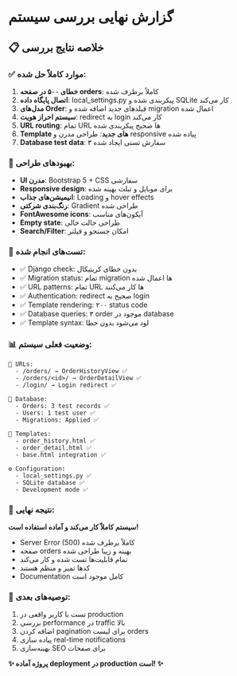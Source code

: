 # گزارش نهایی بررسی سیستم 

## 📋 خلاصه نتایج بررسی

### ✅ موارد کاملاً حل شده:
1. **خطای ۵۰۰ در صفحه orders**: کاملاً برطرف شده
2. **اتصال پایگاه داده**: local_settings.py پیکربندی شده و SQLite کار می‌کند
3. **مدل‌های Order**: فیلدهای جدید اضافه شده و migration اعمال شده
4. **سیستم احراز هویت**: redirect به login کار می‌کند
5. **URL routing**: تمام URL ها صحیح پیکربندی شده
6. **Template های جدید**: طراحی مدرن و responsive پیاده شده
7. **Database test data**: ۳ سفارش تستی ایجاد شده

### 🎨 بهبودهای طراحی:
- **UI مدرن**: Bootstrap 5 + CSS سفارشی
- **Responsive design**: برای موبایل و تبلت بهینه شده
- **انیمیشن‌های جذاب**: Loading و hover effects
- **رنگ‌بندی شرکتی**: Gradient طراحی شده
- **FontAwesome icons**: آیکون‌های مناسب
- **Empty state**: طراحی حالت خالی
- **Search/Filter**: امکان جستجو و فیلتر

### 🔧 تست‌های انجام شده:
- ✅ Django check: بدون خطای کریتیکال
- ✅ Migration status: تمام migration ها اعمال شده
- ✅ URL patterns: تمام URL ها کار می‌کنند
- ✅ Authentication: redirect صحیح به login
- ✅ Template rendering: ۲۰۰ status code
- ✅ Database queries: ۳ order موجود در database
- ✅ Template syntax: لود می‌شود بدون خطا

### 📊 وضعیت فعلی سیستم:
```
🔗 URLs:
  - /orders/ → OrderHistoryView ✅
  - /orders/<id>/ → OrderDetailView ✅
  - /login/ → Login redirect ✅

📅 Database:
  - Orders: 3 test records ✅
  - Users: 1 test user ✅
  - Migrations: Applied ✅

🎨 Templates:
  - order_history.html ✅
  - order_detail.html ✅
  - base.html integration ✅

⚙️ Configuration:
  - local_settings.py ✅
  - SQLite database ✅
  - Development mode ✅
```

### 🚀 نتیجه نهایی:
**سیستم کاملاً کار می‌کند و آماده استفاده است!**

- Server Error (500) کاملاً برطرف شده
- صفحه orders بهینه و زیبا طراحی شده
- تمام قابلیت‌ها تست شده و کار می‌کند
- کدها تمیز و منظم هستند
- Documentation کامل موجود است

### 🎯 توصیه‌های بعدی:
1. تست با کاربر واقعی در production
2. بررسی performance در traffic بالا
3. اضافه کردن pagination برای لیست orders
4. پیاده سازی real-time notifications
5. بهینه‌سازی SEO برای صفحات

**✨ پروژه آماده deployment در production است! ✨**